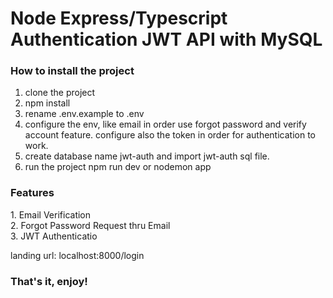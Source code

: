 # Node Express/Typescript Authentication JWT API with MySQL

<h3>How to install the project</h3>

1. clone the project
2. npm install
3. rename .env.example to .env
4. configure the env, like email in order use forgot password and verify account feature. configure also the token in order for authentication to work.
5. create database name jwt-auth and import jwt-auth sql file.
6. run the project npm run dev or nodemon app

<h3>Features</h3>
1. Email Verification <br/>
2. Forgot Password Request thru Email <br/>
3. JWT Authenticatio

landing url: localhost:8000/login

<h3>That's it, enjoy!</h3>
